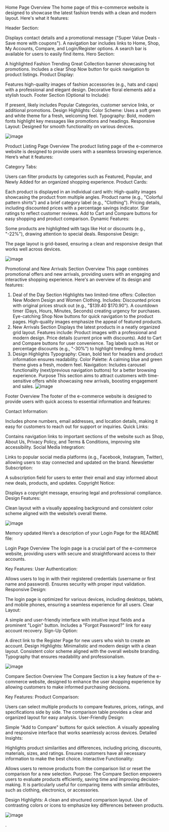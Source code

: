 Home Page Overview
The home page of this e-commerce website is designed to showcase the latest fashion trends with a clean and modern layout. Here's what it features:

Header Section:

Displays contact details and a promotional message ("Super Value Deals - Save more with coupons").
A navigation bar includes links to Home, Shop, My Accounts, Compare, and Login/Register options.
A search bar is available for users to easily find items.
Hero Section:

A highlighted Fashion Trending Great Collection banner showcasing hot promotions.
Includes a clear Shop Now button for quick navigation to product listings.
Product Display:

Features high-quality images of fashion accessories (e.g., hats and caps) with a professional and elegant design.
Decorative floral elements add a stylish touch.
Footer Section (Optional to Include):

If present, likely includes Popular Categories, customer service links, or additional promotions.
Design Highlights:
Color Scheme: Uses a soft green and white theme for a fresh, welcoming feel.
Typography: Bold, modern fonts highlight key messages like promotions and headings.
Responsive Layout: Designed for smooth functionality on various devices.

![image](https://github.com/user-attachments/assets/c0395ef4-c523-4338-ab9b-22e0a8cfda4a)


Product Listing Page Overview
The product listing page of the e-commerce website is designed to provide users with a seamless browsing experience. Here’s what it features:

Category Tabs:

Users can filter products by categories such as Featured, Popular, and Newly Added for an organized shopping experience.
Product Cards:

Each product is displayed in an individual card with:
High-quality images showcasing the product from multiple angles.
Product name (e.g., "Colorful pattern shirts") and a brief category label (e.g., "Clothing").
Pricing details, including discounted prices with a percentage savings indicator.
Star ratings to reflect customer reviews.
Add to Cart and Compare buttons for easy shopping and product comparison.
Dynamic Features:

Some products are highlighted with tags like Hot or discounts (e.g., "-22%"), drawing attention to special deals.
Responsive Design:

The page layout is grid-based, ensuring a clean and responsive design that works well across devices.

![image](https://github.com/user-attachments/assets/77ce0e5f-669c-4e05-8330-a22af5d2b54f)


Promotional and New Arrivals Section Overview
This page combines promotional offers and new arrivals, providing users with an engaging and interactive shopping experience. Here's an overview of its design and features:

1. Deal of the Day Section
Highlights two limited-time offers:
Collection New Modern Design and Women Clothing.
Includes:
Discounted prices with original prices struck out (e.g., "$139.40 $170.90").
A countdown timer (Days, Hours, Minutes, Seconds) creating urgency for purchases.
Eye-catching Shop Now buttons for quick navigation to the product pages.
High-quality images emphasize the appeal of featured products.
2. New Arrivals Section
Displays the latest products in a neatly organized grid layout.
Features include:
Product images with a professional and modern design.
Price details (current price with discounts).
Add to Cart and Compare buttons for user convenience.
Tag labels such as Hot or percentage discounts (e.g., "-30%") to highlight trending items.
3. Design Highlights
Typography: Clean, bold text for headers and product information ensures readability.
Color Palette: A calming blue and green theme gives a fresh, modern feel.
Navigation: Includes carousel functionality (next/previous navigation buttons) for a better browsing experience.
Purpose
This section aims to attract customers with time-sensitive offers while showcasing new arrivals, boosting engagement and sales.
![image](https://github.com/user-attachments/assets/c0bdc335-5c00-42a9-89d2-a4f33e742f21)


Footer Overview
The footer of the e-commerce website is designed to provide users with quick access to essential information and features:

Contact Information:

Includes phone numbers, email addresses, and location details, making it easy for customers to reach out for support or inquiries.
Quick Links:

Contains navigation links to important sections of the website such as Shop, About Us, Privacy Policy, and Terms & Conditions, improving site accessibility.
Social Media Integration:

Links to popular social media platforms (e.g., Facebook, Instagram, Twitter), allowing users to stay connected and updated on the brand.
Newsletter Subscription:

A subscription field for users to enter their email and stay informed about new deals, products, and updates.
Copyright Notice:

Displays a copyright message, ensuring legal and professional compliance.
Design Features:

Clean layout with a visually appealing background and consistent color scheme aligned with the website’s overall theme.


![image](https://github.com/user-attachments/assets/afdc69d3-f3e6-419a-bb1a-40670bcdb1ca)


Memory updated
Here’s a description of your Login Page for the README file:

Login Page Overview
The login page is a crucial part of the e-commerce website, providing users with secure and straightforward access to their accounts.

Key Features:
User Authentication:

Allows users to log in with their registered credentials (username or first name and password).
Ensures security with proper input validation.
Responsive Design:

The login page is optimized for various devices, including desktops, tablets, and mobile phones, ensuring a seamless experience for all users.
Clear Layout:

A simple and user-friendly interface with intuitive input fields and a prominent "Login" button.
Includes a "Forgot Password?" link for easy account recovery.
Sign-Up Option:

A direct link to the Register Page for new users who wish to create an account.
Design Highlights:
Minimalistic and modern design with a clean layout.
Consistent color scheme aligned with the overall website branding.
Typography that ensures readability and professionalism.



![image](https://github.com/user-attachments/assets/dbb95daa-d258-4f10-9db0-7ad365b63ca2)

Compare Section Overview
The Compare Section is a key feature of the e-commerce website, designed to enhance the user shopping experience by allowing customers to make informed purchasing decisions.

Key Features:
Product Comparison:

Users can select multiple products to compare features, prices, ratings, and specifications side by side.
The comparison table provides a clear and organized layout for easy analysis.
User-Friendly Design:

Simple "Add to Compare" buttons for quick selection.
A visually appealing and responsive interface that works seamlessly across devices.
Detailed Insights:

Highlights product similarities and differences, including pricing, discounts, materials, sizes, and ratings.
Ensures customers have all necessary information to make the best choice.
Interactive Functionality:

Allows users to remove products from the comparison list or reset the comparison for a new selection.
Purpose:
The Compare Section empowers users to evaluate products efficiently, saving time and improving decision-making. It is particularly useful for comparing items with similar attributes, such as clothing, electronics, or accessories.

Design Highlights:
A clean and structured comparison layout.
Use of contrasting colors or icons to emphasize key differences between products.


![image](https://github.com/user-attachments/assets/8bf7a48e-ff3f-4cb9-9e1e-e92b86bec2ea)







.
